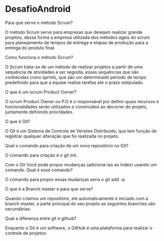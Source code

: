 # DesafioAndroid

Para que serve o método Scrum?
<p>
	O método Scrum serve para empresas que desejam realizar grande projetos, dessa forma a empresa utilizada dos métodos ágeis do scrum para planejamento de tempos de entrega e etapas de produção para a entrega do produto final. 
	
<p>
<p>
Como funciona o método Scrum?
<p>
	O Scrum trata-se de um método de realizar projetos a partir de uma sequência de atividades a ser seguida, essas sequências que são conhecidas como sprints, que são um determinado período de tempo predefinido para que a equipe realize tarefas até o prazo estipulado.

<p>
<p>
O que é um scrum Product Owner?
<p>
	O scrum Product Owner ou P.O é o responsável por definir quais recursos e funcionalidades serão utilizados e construídos ao decorrer do projeto, juntamente definindo prioridades.
	
<p>
<p>

O que é Git?
<p>
	O Git é um Sistema de Controle de Versões Distribuído, que tem função de registrar qualquer alteração que foi realizada no projeto.
	
<p>
<p>

Qual o comando para criação de um novo repositório no Git?
<p>
	O comando para criação é o git init.

<p>
<p>

Com o Git Você pode propor mudanças (adicioná-las ao Index) usando um comando. Qual é esse comando?
<p>
	O comando para propor essas mudanças seria o git add -p.

<p>
<p>

O que é a Branch master e para que serve?
<p>
	Quando criamos um repositório, ele automaticamente é iniciado com a branch master, a parte principal do seu projeto as seguintes branches são secundárias.
	
<p>
<p>

Qual a diferença entre git e github?
<p>
Enquanto o Git é um software, o GitHub é uma plataforma para realizar o controle de projetos.


